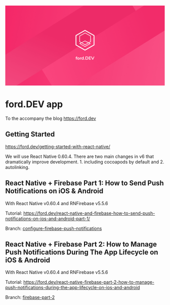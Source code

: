 ![Github Repo Image](https://github.com/helenaford/ford-dev-assets/blob/master/github.jpg)

# ford.DEV app
To the accompany the blog https://ford.dev

## Getting Started
https://ford.dev/getting-started-with-react-native/

We will use React Native 0.60.4. 
There are two main changes in v6 that dramatically improve development. 1. including cocoapods by default and 2. autolinking. 

## React Native + Firebase Part 1: How to Send Push Notifications on iOS & Android
With React Native v0.60.4 and RNFirebase v5.5.6

Tutorial: https://ford.dev/react-native-and-firebase-how-to-send-push-notifications-on-ios-and-android-part-1/

Branch: [configure-firebase-push-notifications](ford-dev-app/tree/configure-firebase-push-notifications)


## React Native + Firebase Part 2: How to Manage Push Notifications During The App Lifecycle on iOS & Android
With React Native v0.60.4 and RNFirebase v5.5.6

Tutorial: https://ford.dev/react-native-firebase-part-2-how-to-manage-push-notifications-during-the-app-lifecycle-on-ios-and-android

Branch: [firebase-part-2](ford-dev-app/tree/firebase-part-2)

